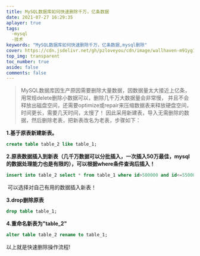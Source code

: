 ```yaml
---
title: MySQL数据库如何快速删除千万，亿条数据
date: 2021-07-27 16:29:35
aplayer: true
tags:
  -mysql
  -技术
keywords: "MySQL数据库如何快速删除千万，亿条数据,mysql删除"
cover: https://cdn.jsdelivr.net/gh/pzloveyou/cdn/image/wallhaven-m91yg1_3840x2160.png
top_img: transparent
toc_number: true
aside: false
comments: false
---
```



>MySQL数据库因生产原因需要删除大量数据，因数据量太大接近上亿条，用常规delete删除小数据可以，删除几千万大数据量会非常慢，
并且不会释放出磁盘空间，还需要optimize或repair来压缩数据表来释放硬盘空间，时间更长，需要几天时间，太慢了！
因此采用新建表，导入无需删除的数据，然后删除老表，把新表改名为老表，步骤如下：

**1.基于原表新建新表。**

```sql
create table table_2 like table_1;
```

**2.原表数据插入到新表（几千万数据可以分批插入，一次插入50万最佳，mysql的数据处理能力也是有限的），可以根据where条件查询后插入！**

```sql
insert into table_2 select * from table_1 where id>500000 and id<=550000;
```

​      可以选择对自己有用的数据插入新表！

**3.drop删除原表**

```sql
drop table table_1;
```

**4.重命名新表为"**table_2**"**

```sql
alter table table_2 rename to table_1;
```

以上就是快速删除操作流程!

